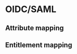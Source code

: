 # OIDC/SAML

## Attribute mapping
<!-- This header is referenced at least one time as "#attribute-mapping" -->

## Entitlement mapping
<!-- This header is referenced at least one time as "#entitlement-mapping" -->